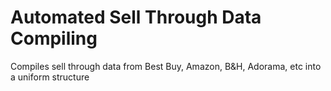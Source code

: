# Automated Sell Through Data Compiling
Compiles sell through data from Best Buy, Amazon, B&amp;H, Adorama, etc into a uniform structure
